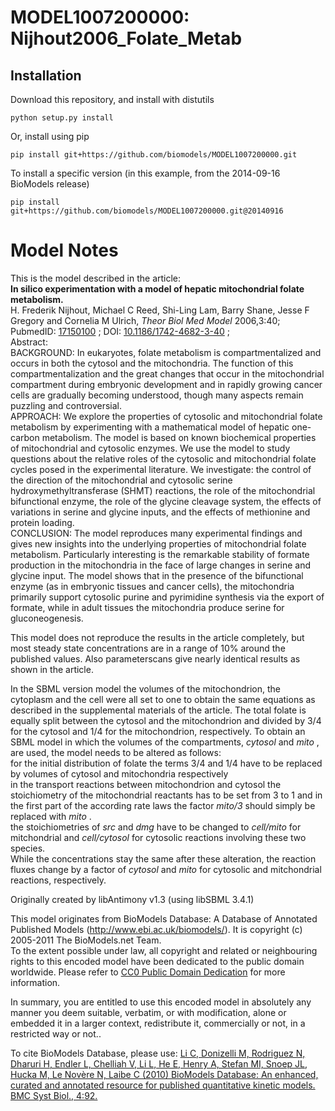 # MODEL1007200000: Nijhout2006_Folate_Metab

## Installation

Download this repository, and install with distutils

`python setup.py install`

Or, install using pip

`pip install git+https://github.com/biomodels/MODEL1007200000.git`

To install a specific version (in this example, from the 2014-09-16 BioModels release)

`pip install git+https://github.com/biomodels/MODEL1007200000.git@20140916`


# Model Notes


This is the model described in the article:  
**In silico experimentation with a model of hepatic mitochondrial folate metabolism.**   
H. Frederik Nijhout, Michael C Reed, Shi-Ling Lam, Barry Shane, Jesse F
Gregory and Cornelia M Ulrich, _Theor Biol Med Model_ 2006,3:40; PubmedID:
[17150100](http://www.ncbi.nlm.nih.gov/pubmed/17150100) ; DOI:
[10.1186/1742-4682-3-40](http://dx.doi.org/10.1186/1742-4682-3-40) ;  
Abstract:  
BACKGROUND: In eukaryotes, folate metabolism is compartmentalized and occurs
in both the cytosol and the mitochondria. The function of this
compartmentalization and the great changes that occur in the mitochondrial
compartment during embryonic development and in rapidly growing cancer cells
are gradually becoming understood, though many aspects remain puzzling and
controversial.  
APPROACH: We explore the properties of cytosolic and mitochondrial folate
metabolism by experimenting with a mathematical model of hepatic one-carbon
metabolism. The model is based on known biochemical properties of
mitochondrial and cytosolic enzymes. We use the model to study questions about
the relative roles of the cytosolic and mitochondrial folate cycles posed in
the experimental literature. We investigate: the control of the direction of
the mitochondrial and cytosolic serine hydroxymethyltransferase (SHMT)
reactions, the role of the mitochondrial bifunctional enzyme, the role of the
glycine cleavage system, the effects of variations in serine and glycine
inputs, and the effects of methionine and protein loading.  
CONCLUSION: The model reproduces many experimental findings and gives new
insights into the underlying properties of mitochondrial folate metabolism.
Particularly interesting is the remarkable stability of formate production in
the mitochondria in the face of large changes in serine and glycine input. The
model shows that in the presence of the bifunctional enzyme (as in embryonic
tissues and cancer cells), the mitochondria primarily support cytosolic purine
and pyrimidine synthesis via the export of formate, while in adult tissues the
mitochondria produce serine for gluconeogenesis.

This model does not reproduce the results in the article completely, but most
steady state concentrations are in a range of 10% around the published values.
Also parameterscans give nearly identical results as shown in the article.

In the SBML version model the volumes of the mitochondrion, the cytoplasm and
the cell were all set to one to obtain the same equations as described in the
supplemental materials of the article. The total folate is equally split
between the cytosol and the mitochondrion and divided by 3/4 for the cytosol
and 1/4 for the mitochondrion, respectively. To obtain an SBML model in which
the volumes of the compartments, _cytosol_ and _mito_ , are used, the model
needs to be altered as follows:  
for the initial distribution of folate the terms 3/4 and 1/4 have to be
replaced by volumes of cytosol and mitochondria respectively  
in the transport reactions between mitochondrion and cytosol the stoichiometry
of the mitochondrial reactants has to be set from 3 to 1 and in the first part
of the according rate laws the factor _mito/3_ should simply be replaced with
_mito_ .  
the stoichiometries of _src_ and _dmg_ have to be changed to _cell/mito_ for
mitchondrial and _cell/cytosol_ for cytosolic reactions involving these two
species.  
While the concentrations stay the same after these alteration, the reaction
fluxes change by a factor of _cytosol_ and _mito_ for cytosolic and
mitchondrial reactions, respectively.

Originally created by libAntimony v1.3 (using libSBML 3.4.1)

This model originates from BioModels Database: A Database of Annotated
Published Models (http://www.ebi.ac.uk/biomodels/). It is copyright (c)
2005-2011 The BioModels.net Team.  
To the extent possible under law, all copyright and related or neighbouring
rights to this encoded model have been dedicated to the public domain
worldwide. Please refer to [CC0 Public Domain
Dedication](http://creativecommons.org/publicdomain/zero/1.0/) for more
information.

In summary, you are entitled to use this encoded model in absolutely any
manner you deem suitable, verbatim, or with modification, alone or embedded it
in a larger context, redistribute it, commercially or not, in a restricted way
or not..  
  
To cite BioModels Database, please use: [Li C, Donizelli M, Rodriguez N,
Dharuri H, Endler L, Chelliah V, Li L, He E, Henry A, Stefan MI, Snoep JL,
Hucka M, Le Novère N, Laibe C (2010) BioModels Database: An enhanced, curated
and annotated resource for published quantitative kinetic models. BMC Syst
Biol., 4:92.](http://www.ncbi.nlm.nih.gov/pubmed/20587024)


